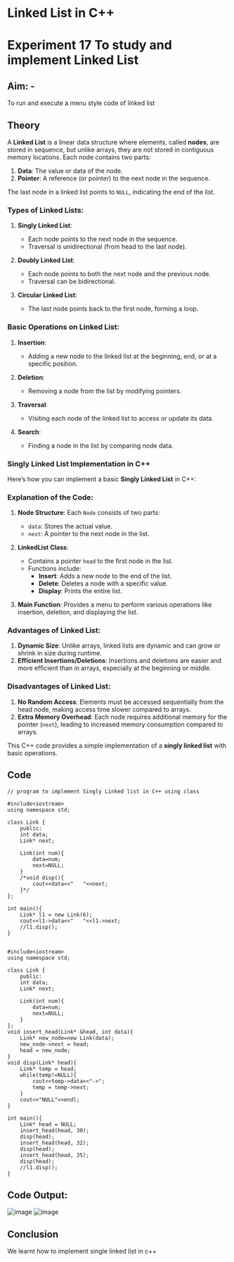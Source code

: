# **Linked List in C++**
# Experiment 17 To study and implement Linked List

## Aim: - 
To run and execute a menu style code of linked list 


## Theory

A **Linked List** is a linear data structure where elements, called **nodes**, are stored in sequence, but unlike arrays, they are not stored in contiguous memory locations. Each node contains two parts:
1. **Data**: The value or data of the node.
2. **Pointer**: A reference (or pointer) to the next node in the sequence.

The last node in a linked list points to `NULL`, indicating the end of the list.

### **Types of Linked Lists**:
1. **Singly Linked List**:
   - Each node points to the next node in the sequence.
   - Traversal is unidirectional (from head to the last node).
   
2. **Doubly Linked List**:
   - Each node points to both the next node and the previous node.
   - Traversal can be bidirectional.

3. **Circular Linked List**:
   - The last node points back to the first node, forming a loop.

### **Basic Operations on Linked List**:
1. **Insertion**:
   - Adding a new node to the linked list at the beginning, end, or at a specific position.
   
2. **Deletion**:
   - Removing a node from the list by modifying pointers.
   
3. **Traversal**:
   - Visiting each node of the linked list to access or update its data.
   
4. **Search**:
   - Finding a node in the list by comparing node data.

### **Singly Linked List Implementation in C++**

Here’s how you can implement a basic **Singly Linked List** in C++:


### **Explanation of the Code**:
1. **Node Structure**: Each `Node` consists of two parts:
   - `data`: Stores the actual value.
   - `next`: A pointer to the next node in the list.

2. **LinkedList Class**:
   - Contains a pointer `head` to the first node in the list.
   - Functions include:
     - **Insert**: Adds a new node to the end of the list.
     - **Delete**: Deletes a node with a specific value.
     - **Display**: Prints the entire list.

3. **Main Function**: Provides a menu to perform various operations like insertion, deletion, and displaying the list.

### **Advantages of Linked List**:
1. **Dynamic Size**: Unlike arrays, linked lists are dynamic and can grow or shrink in size during runtime.
2. **Efficient Insertions/Deletions**: Insertions and deletions are easier and more efficient than in arrays, especially at the beginning or middle.

### **Disadvantages of Linked List**:
1. **No Random Access**: Elements must be accessed sequentially from the head node, making access time slower compared to arrays.
2. **Extra Memory Overhead**: Each node requires additional memory for the pointer (`next`), leading to increased memory consumption compared to arrays.

This C++ code provides a simple implementation of a **singly linked list** with basic operations.

## Code
```
// program to implement Singly Linked list in C++ using class

#include<iostream>
using namespace std;

class Link {
    public:
    int data;
    Link* next;

    Link(int num){
        data=num;
        next=NULL;
    }
    /*void disp(){
        cout<<data<<"   "<<next;
    }*/
};

int main(){
    Link* l1 = new Link(6);
    cout<<l1->data<<"   "<<l1->next;
    //l1.disp();
}
```

```

#include<iostream>
using namespace std;

class Link {
    public:
    int data;
    Link* next;

    Link(int num){
        data=num;
        next=NULL;
    }
};
void insert_head(Link* &head, int data){
    Link* new_node=new Link(data);
    new_node->next = head;
    head = new_node;
}
void disp(Link* head){
    Link* temp = head;
    while(temp!=NULL){
        cout<<temp->data<<"->";
        temp = temp->next;
    }
    cout<<"NULL"<<endl;
}

int main(){
    Link* head = NULL;
    insert_head(head, 30);
    disp(head);
    insert_head(head, 32);
    disp(head);
    insert_head(head, 35);
    disp(head);
    //l1.disp();
}
```

## Code Output:
![image](https://github.com/user-attachments/assets/c508f3be-1908-4ac6-a6be-f2000dc448cf)
![image](https://github.com/user-attachments/assets/73b46b6b-8ede-4252-8463-973330352218)





## Conclusion
We learnt how to implement single linked list in c++
